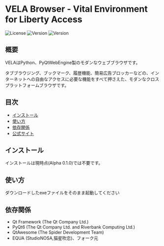 # VELA Browser - Vital Environment for Liberty Access

![License](https://img.shields.io/badge/license-GPLv3-blue.svg)
![Version](https://img.shields.io/badge/version-0.1.0-green.svg)
![Version](https://img.shields.io/badge/Language-Python3.13-yellow.svg)

## 概要
VELAはPython、PyQtWebEngine製のモダンなウェブブラウザです。

タブブラウジング、ブックマーク、履歴機能、簡易広告ブロッカーなどの、インターネットへの自由なアクセスに必要な機能をすべて押さえた、モダンなクロスプラットフォームブラウザです。

## 目次
- [インストール](#インストール)
- [使い方](#使い方)
- [依存関係](#依存関係)
- [公式サイト](https://abatbeliever.net/app/VELABrowser/)

## インストール
インストールは現時点(Alpha 0.1.0)では不要です。

## 使い方
ダウンロードしたexeファイルをそのまま起動してください

## 依存関係
- Qt Framework (The Qt Company Ltd.)
- PyQt6 (The Qt Company Ltd. and Riverbank Computing Ltd.)
- QtAwesome (The Spider Development Team)
- EQUA (StudioNOSA,猫星吹恋)、フォーク元

